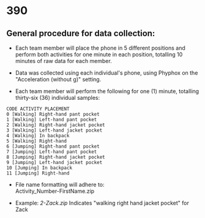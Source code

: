 
# 390

## General procedure for data collection:
- Each team member will place the phone in 5 different positions and perform both activities for one minute in each position, totalling 10 minutes of raw data for each member. 

- Data was collected using each individual's phone, using Phyphox  on the "Acceleration (without g)" setting.

-  Each team member will perform the following for one (1) minute, totalling thirty-six (36) individual samples:   
  
  ~~~~
CODE ACTIVITY PLACEMENT   
0 [Walking] Right-hand pant pocket  
1 [Walking] Left-hand pant pocket  
2 [Walking] Right-hand jacket pocket  
3 [Walking] Left-hand jacket pocket  
4 [Walking] In backpack  
5 [Walking] Right-hand  
6 [Jumping] Right-hand pant pocket  
7 [Jumping] Left-hand pant pocket  
8 [Jumping] Right-hand jacket pocket  
9 [Jumping] Left-hand jacket pocket  
10 [Jumping] In backpack  
11 [Jumping] Right-hand
  ~~~~
  
- File name formatting will adhere to:  
Activity_Number-FirstName.zip
  
- Example:
*2-Zack.zip* Indicates "walking right hand jacket pocket" for Zack
